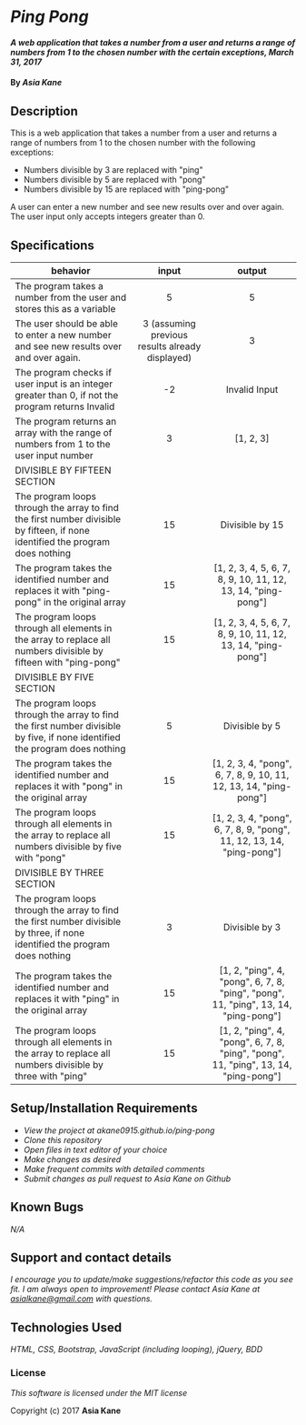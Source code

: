 # _Ping Pong_

#### _A web application that takes a number from a user and returns a range of numbers from 1 to the chosen number with the certain exceptions, March 31, 2017_

#### By _**Asia Kane**_

## Description

This is a web application that takes a number from a user and returns a range of numbers from 1 to the chosen number with the following exceptions:

* Numbers divisible by 3 are replaced with "ping"
* Numbers divisible by 5 are replaced with "pong"
* Numbers divisible by 15 are replaced with "ping-pong"

A user can enter a new number and see new results over and over again. The user input only accepts integers greater than 0.

## Specifications
| behavior |  input   |  output  |
|----------|:--------:|:--------:|
|The program takes a number from the user and stores this as a variable| 5 | 5 |
|The user should be able to enter a new number and see new results over and over again.| 3 (assuming previous results already displayed) | 3 |
|The program checks if user input is an integer greater than 0, if not the program returns Invalid | -2 | Invalid Input |
|The program returns an array with the range of numbers from 1 to the user input number | 3 | [1, 2, 3] |
|DIVISIBLE BY FIFTEEN SECTION|||
|The program loops through the array to find the first number divisible by fifteen, if none identified the program does nothing | 15 | Divisible by 15 |
|The program takes the identified number and replaces it with "ping-pong" in the original array | 15 | [1, 2, 3, 4, 5, 6, 7, 8, 9, 10, 11, 12, 13, 14, "ping-pong"] |
|The program loops through all elements in the array to replace all numbers divisible by fifteen with "ping-pong" | 15 | [1, 2, 3, 4, 5, 6, 7, 8, 9, 10, 11, 12, 13, 14, "ping-pong"] |
|DIVISIBLE BY FIVE SECTION|||
|The program loops through the array to find the first number divisible by five, if none identified the program does nothing | 5 | Divisible by 5 |
|The program takes the identified number and replaces it with "pong" in the original array | 15 | [1, 2, 3, 4, "pong", 6, 7, 8, 9, 10, 11, 12, 13, 14, "ping-pong"] |
|The program loops through all elements in the array to replace all numbers divisible by five with "pong" | 15 | [1, 2, 3, 4, "pong", 6, 7, 8, 9, "pong", 11, 12, 13, 14, "ping-pong"] |
|DIVISIBLE BY THREE SECTION|||
|The program loops through the array to find the first number divisible by three, if none identified the program does nothing | 3 | Divisible by 3 |
|The program takes the identified number and replaces it with "ping" in the original array | 15 | [1, 2, "ping", 4, "pong", 6, 7, 8, "ping", "pong", 11, "ping", 13, 14, "ping-pong"] |
|The program loops through all elements in the array to replace all numbers divisible by three with "ping"| 15 | [1, 2, "ping", 4, "pong", 6, 7, 8, "ping", "pong", 11, "ping", 13, 14, "ping-pong"] |

## Setup/Installation Requirements

* _View the project at akane0915.github.io/ping-pong_
* _Clone this repository_
* _Open files in text editor of your choice_
* _Make changes as desired_
* _Make frequent commits with detailed comments_
* _Submit changes as pull request to Asia Kane on Github_

## Known Bugs

_N/A_

## Support and contact details

_I encourage you to update/make suggestions/refactor this code as you see fit. I am always open to improvement! Please contact Asia Kane at asialkane@gmail.com with questions._

## Technologies Used

_HTML, CSS, Bootstrap, JavaScript (including looping), jQuery, BDD_

### License

*This software is licensed under the MIT license*

Copyright (c) 2017 **Asia Kane**
